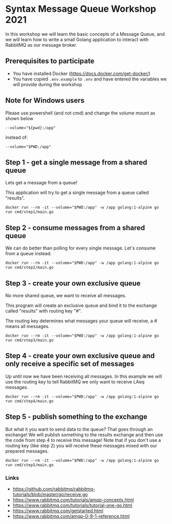 # Syntax Message Queue Workshop 2021

In this workshop we will learn the basic concepts of a Message Queue, and we will learn how to write a small Golang
application to interact with RabbitMQ as our message broker.

## Prerequisites to participate

- You have installed Docker (https://docs.docker.com/get-docker/)
- You have copied `.env.example` to `.env` and have entered the variables we will provide during the workshop

## Note for Windows users

Please use powershell (and not cmd) and change the volume mount as shown below

```shell
--volume="${pwd}:/app"
```

instead of:

```shell
--volume="$PWD:/app"
```

## Step 1 - get a single message from a shared queue

Lets get a message from a queue!

This application will try to get a single message from a queue called "results".

```shell
docker run --rm -it --volume="$PWD:/app" -w /app golang:1-alpine go run cmd/step1/main.go
```

## Step 2 - consume messages from a shared queue

We can do better than polling for every single message. Let's consume from a queue instead.

```shell
docker run --rm -it --volume="$PWD:/app" -w /app golang:1-alpine go run cmd/step2/main.go
```

## Step 3 - create your own exclusive queue

No more shared queue, we want to receive all messages.

This program will create an exclusive queue and bind it to the exchange called "results" with routing key "#".

The routing key determines what messages your queue will receive, a # means all messages.

```shell
docker run --rm -it --volume="$PWD:/app" -w /app golang:1-alpine go run cmd/step3/main.go
```

## Step 4 - create your own exclusive queue and only receive a specific set of messages

Up until now we have been receiving all messages. In this example we will use the routing key to tell RabbitMQ we
only want to receive LAeq messages.

```shell
docker run --rm -it --volume="$PWD:/app" -w /app golang:1-alpine go run cmd/step4/main.go
```

## Step 5 - publish something to the exchange

But what it you want to send data to the queue? That goes through an exchange! We will publish something to the results
exchange and then use the code from step 4 to receive this message! Note that if you don't use a routing key (like step 2)
you will receive these messages mixed with our prepared messages.

```shell
docker run --rm -it --volume="$PWD:/app" -w /app golang:1-alpine go run cmd/step5/main.go
```

### Links

- https://github.com/rabbitmq/rabbitmq-tutorials/blob/master/go/receive.go
- https://www.rabbitmq.com/tutorials/amqp-concepts.html
- https://www.rabbitmq.com/tutorials/tutorial-one-go.html
- https://www.rabbitmq.com/getstarted.html
- https://www.rabbitmq.com/amqp-0-9-1-reference.html
